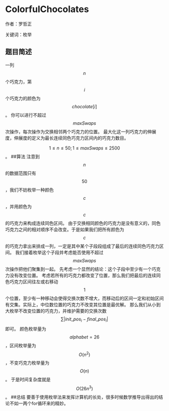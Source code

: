 # ColorfulChocolates  
作者：罗哲正

关键词：枚举
## 题目简述
一列$$n$$个巧克力，第$$i$$个巧克力的颜色为$$chocolate[i]$$。
你可以进行不超过$$maxSwaps$$次操作，每次操作为交换相邻两个巧克力的位置。
最大化这一列巧克力的伸展度，伸展度的定义为最长连续同色巧克力区间内的巧克力数目。

$$1 \leq n \leq 50;1 \leq maxSwaps \leq 2500$$。
##算法
注意到$$n$$的数据范围只有$$50$$，我们不妨枚举一种颜色$$c$$，并用颜色为$$c$$的巧克力来构成连续同色区间。
由于交换相同颜色的巧克力是没有意义的，同色巧克力之间的相对顺序不会改变。于是如果我们把所有颜色为$$c​$$的巧克力拿出来排成一列，一定是其中某个子段段组成了最后的连续同色巧克力区间。
我们接着枚举这个子段并考虑能否使用不超过$$maxSwaps$$次操作把他们聚集到一起。
先考虑一个显然的结论：这个子段中至少有一个巧克力没有改变位置。
考虑若所有的巧克力都改变了位置，那么我们把最后的连续同色巧克力区间往左或右移动$$1$$个位置，至少有一种移动会使得交换次数不增大，而移动后的区间一定和初始区间有交集。实际上，中位数位置的巧克力不改变其位置是最优解。
那么我们从小到大枚举不改变位置的巧克力，并维护需要的交换次数$$\sum |init\_pos_i - final\_pos_i|$$即可。
颜色枚举量为$$alphabet=26$$，区间枚举量为$$O(n^2)$$，不变巧克力枚举量为$$O(n)$$。
于是时间复杂度就是$$O(26n^3)$$。
##总结
要善于使用枚举法来发挥计算机的长处，很多时候数学推导出得出的结论不如一两个for循环来的精妙。
